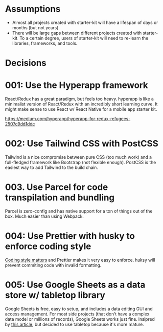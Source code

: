 # Assumptions

- Almost all projects created with starter-kit will have a lifespan of days or months (but not years).
- There will be large gaps between different projects created with starter-kit. To a certain degree, users of starter-kit will need to re-learn the libraries, frameworks, and tools.

# Decisions

# 001: Use the Hyperapp framework

React/Redux has a great paradigm, but feels too heavy. hyperapp is like a minimalist version of React/Redux with an incredibly short learning curve. It might make sense to use React w/ React Native for a mobile app starter kit.

https://medium.com/hyperapp/hyperapp-for-redux-refugees-2507c9dd1ddc

# 002: Use Tailwind CSS with PostCSS

Tailwind is a nice compromise between pure CSS (too much work) and a full-fledged framework like Bootstrap (not flexible enough). PostCSS is the easiest way to add Tailwind to the build chain.

# 003. Use Parcel for code transpilation and bundling

Parcel is zero-config and has native support for a ton of things out of the box. Much easier than using Webpack.

# 004: Use Prettier with husky to enforce coding style

[Coding style matters](https://www.smashingmagazine.com/2012/10/why-coding-style-matters/) and Prettier makes it very easy to enforce. huksy will prevent commiting code with invalid formatting.

# 005: Use Google Sheets as a data store w/ tabletop library

Google Sheets is free, easy to setup, and includes a data editing GUI and access management. For most side projects (that don't have a complex data model or millions of records), Google Sheets works just fine. Insipred by [this article](https://medium.freecodecamp.org/get-sheet-done-using-google-spreadsheets-as-your-data-backend-650ba23dc6d9), but decided to use tabletop because it's more mature.
